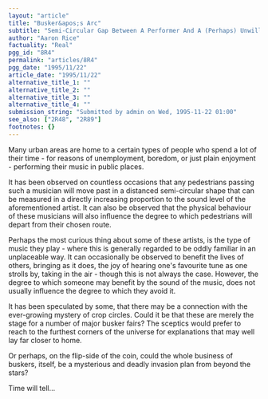 ```yaml
---
layout: "article"
title: "Busker&apos;s Arc"
subtitle: "Semi-Circular Gap Between A Performer And A (Perhaps) Unwilling Audience"
author: "Aaron Rice"
factuality: "Real"
pgg_id: "8R4"
permalink: "articles/8R4"
pgg_date: "1995/11/22"
article_date: "1995/11/22"
alternative_title_1: ""
alternative_title_2: ""
alternative_title_3: ""
alternative_title_4: ""
submission_string: "Submitted by admin on Wed, 1995-11-22 01:00"
see_also: ["2R48", "2R89"]
footnotes: {}
---
```

<div>
<p>Many urban areas are home to a certain types of people who spend a lot of their time - for reasons of unemployment, boredom, or just plain enjoyment - performing their music in public places.</p>
<p>It has been observed on countless occasions that any pedestrians passing such a musician will move past in a distanced semi-circular shape that can be measured in a directly increasing proportion to the sound level of the aforementioned artist. It can also be observed that the physical behaviour of these musicians will also influence the degree to which pedestrians will depart from their chosen route.</p>
<p>Perhaps the most curious thing about some of these artists, is the type of music they play - where this is generally regarded to be oddly familiar in an unplaceable way. It can occasionally be observed to benefit the lives of others, bringing as it does, the joy of hearing one's favourite tune as one strolls by, taking in the air - though this is not always the case. However, the degree to which someone may benefit by the sound of the music, does not usually influence the degree to which they avoid it.</p>
<p>It has been speculated by some, that there may be a connection with the ever-growing mystery of crop circles. Could it be that these are merely the stage for a number of major busker fairs? The sceptics would prefer to reach to the furthest corners of the universe for explanations that may well lay far closer to home.</p>
<p>Or perhaps, on the flip-side of the coin, could the whole business of buskers, itself, be a mysterious and deadly invasion plan from beyond the stars?</p>
<p>Time will tell...</p>
</div>

